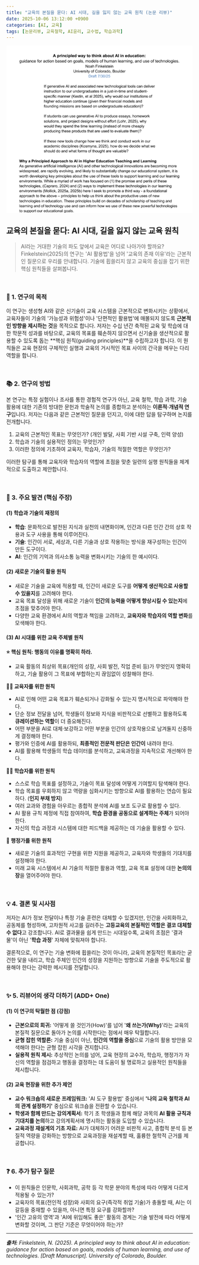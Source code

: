 ```yaml
---
title: "교육의 본질을 묻다: AI 시대, 길을 잃지 않는 교육 원칙 (논문 리뷰)"
date: 2025-10-06 13:12:00 +0900
categories: [AI, 교육]
tags: [논문리뷰, 교육철학, AI윤리, 교수법, 학습과학]
---
```


![이미지l](/assets/principled-way-1.png)

## 교육의 본질을 묻다: AI 시대, 길을 잃지 않는 교육 원칙

> AI라는 거대한 기술의 파도 앞에서 교육은 어디로 나아가야 할까요? Finkelstein(2025)의 연구는 'AI 활용법'을 넘어 '교육의 존재 이유'라는 근본적인 질문으로 우리를 안내합니다. 기술에 휩쓸리지 않고 교육의 중심을 잡기 위한 핵심 원칙들을 살펴봅니다.

<br>

### 🎯 1. 연구의 목적

이 연구는 생성형 AI와 같은 신기술이 교육 시스템을 근본적으로 변화시키는 상황에서, 교육자들이 기술의 '가능성과 위험성'이나 '단편적인 활용법'에 매몰되지 않도록 **근본적인 방향을 제시하는 것**을 목적으로 합니다. 저자는 수십 년간 축적된 교육 및 학습에 대한 학문적 성과를 바탕으로, 교육의 목표를 훼손하지 않으면서 신기술을 생산적으로 활용할 수 있도록 돕는 **핵심 원칙(guiding principles)**을 수립하고자 합니다. 이 원칙들은 교육 현장의 구체적인 실행과 교육의 거시적인 목표 사이의 간극을 메우는 다리 역할을 합니다.

<br>

### 📚 2. 연구의 방법

본 연구는 특정 실험이나 조사를 통한 경험적 연구가 아닌, 교육 철학, 학습 과학, 기술 활용에 대한 기존의 방대한 문헌과 학술적 논의를 종합하고 분석하는 **이론적·개념적 연구**입니다. 저자는 다음과 같은 근본적인 질문을 던지고, 이에 대한 답을 탐구하며 논지를 전개합니다.

1.  교육의 근본적인 목표는 무엇인가? (개인 발달, 사회 기반 시설 구축, 인력 양성)
2.  학습과 기술의 실용적인 정의는 무엇인가?
3.  이러한 정의에 기초하여 교육자, 학습자, 기술의 적절한 역할은 무엇인가?

이러한 탐구를 통해 교육자와 학습자의 역할에 초점을 맞춘 일련의 실행 원칙들을 체계적으로 도출하고 제안합니다.

<br>

### 🔑 3. 주요 발견 (핵심 주장)

#### (1) 학습과 기술의 재정의

* **학습**: 문화적으로 발전된 지식과 실천의 내면화이며, 인간과 다른 인간 간의 상호 작용과 도구 사용을 통해 이루어진다.
* **기술**: 인간이 서로, 세상과, 다른 기술과 상호 작용하는 방식을 재구성하는 인간이 만든 도구이다.
* **AI**: 인간의 기억과 의사소통 능력을 변화시키는 기술의 한 예시이다.

#### (2) 새로운 기술의 활용 원칙

* 새로운 기술을 교육에 적용할 때, 인간이 새로운 도구를 **어떻게 생산적으로 사용할 수 있을지**를 고려해야 한다.
* 교육 목표 달성을 위해 새로운 기술이 **인간의 능력을 어떻게 향상시킬 수 있는지**에 초점을 맞추어야 한다.
* 다양한 교육 환경에서 AI의 역할과 책임을 고려하고, **교육자와 학습자의 역할 변화**를 모색해야 한다.

#### (3) AI 시대를 위한 교육 주체별 원칙

**⭐ 핵심 원칙: 행동의 이유를 명확히 하라.**
- 교육 활동의 최상위 목표(개인의 성장, 사회 발전, 직업 준비 등)가 무엇인지 명확히 하고, 기술 활용이 그 목표에 부합하는지 끊임없이 성찰해야 한다.

**🧑‍🏫 교육자를 위한 원칙**
* AI로 인해 어떤 교육 목표가 훼손되거나 강화될 수 있는지 명시적으로 파악해야 한다.
* 단순 정보 전달을 넘어, 학생들이 정보와 지식을 비판적으로 선별하고 활용하도록 **큐레이션하는 역할**이 더 중요해진다.
* 어떤 부분을 AI로 대체·보강하고 어떤 부분을 인간의 상호작용으로 남겨둘지 신중하게 결정해야 한다.
* 평가와 인증에 AI를 활용하되, **최종적인 전문적 판단은 인간이** 내려야 한다.
* AI를 활용해 학생들의 학습 데이터를 분석하고, 교육과정을 지속적으로 개선해야 한다.

**🧑‍🎓 학습자를 위한 원칙**
* 스스로 학습 목표를 설정하고, 기술이 목표 달성에 어떻게 기여할지 탐색해야 한다.
* 학습 목표를 우회하지 않고 역량을 심화시키는 방향으로 AI를 활용하는 연습이 필요하다. (**인지 부채 방지**)
* 여러 교과와 경험을 아우르는 종합적 분석에 AI를 보조 도구로 활용할 수 있다.
* AI 활용 규칙 제정에 직접 참여하여, **학습 환경을 공동으로 설계하는 주체**가 되어야 한다.
* 자신의 학습 과정과 시스템에 대한 피드백을 제공하는 데 기술을 활용할 수 있다.

**🏢 행정가를 위한 원칙**
* 새로운 기술의 효과적인 구현을 위한 지원을 제공하고, 교육자와 학생들의 기대치를 설정해야 한다.
* 미래 교육 시스템에서 AI 기술의 적절한 활용과 역할, 교육 목표 설정에 대한 **논의의 장**을 열어주어야 한다.

<br>

### 💡 4. 결론 및 시사점

저자는 AI가 정보 전달이나 특정 기술 훈련은 대체할 수 있겠지만, 인간을 사회화하고, 공동체를 형성하며, 고차원적 사고를 길러주는 **고등교육의 본질적인 역할은 결코 대체할 수 없다**고 강조합니다. AI로 결과물을 쉽게 만드는 시대일수록, 교육의 초점은 '결과물'이 아닌 '**학습 과정**' 자체에 맞춰져야 합니다.

결론적으로, 이 연구는 기술 변화에 휩쓸리는 것이 아니라, 교육의 본질적인 목표라는 굳건한 닻을 내리고, 학습 주체인 인간의 성장을 지원하는 방향으로 기술을 주도적으로 활용해야 한다는 강력한 메시지를 전달합니다.

<br>

### ✨ 5. 리뷰어의 생각 더하기 (ADD+ One)

#### (1) 이 연구의 탁월한 점 (강점)

* **근본으로의 회귀:** '어떻게 쓸 것인가(How)'를 넘어 '**왜 쓰는가(Why)**'라는 교육의 본질적 질문으로 돌아가 논의를 시작한다는 점에서 매우 탁월합니다.
* **균형 잡힌 역할론:** 기술 중심이 아닌, **인간의 역할을 중심**으로 기술의 활용 방안을 모색해야 한다는 균형 잡힌 시각을 견지합니다.
* **실용적 원칙 제시:** 추상적인 논의를 넘어, 교육 현장의 교수자, 학습자, 행정가가 자신의 역할을 점검하고 행동을 결정하는 데 도움이 될 명료하고 실용적인 원칙들을 제시합니다.

#### (2) 교육 현장을 위한 추가 제언

* **교수 워크숍의 새로운 프레임워크:** 'AI 도구 활용법' 중심에서 **'나의 교육 철학과 AI의 관계 설정하기'** 중심으로 워크숍을 전환할 수 있습니다.
* **학생과 함께 만드는 강의계획서:** 학기 초 학생들과 함께 해당 과목의 **AI 활용 규칙과 기대치를 논의**하고 강의계획서에 명시하는 활동을 도입할 수 있습니다.
* **교육과정 재설계의 기초 자료:** AI가 대체하기 어려운 비판적 사고, 종합적 분석 등 본질적 역량을 강화하는 방향으로 교육과정을 재설계할 때, 훌륭한 철학적 근거를 제공합니다.

<br>

### ❓ 6. 추가 탐구 질문

* 이 원칙들은 인문학, 사회과학, 공학 등 각 학문 분야의 특성에 따라 어떻게 다르게 적용될 수 있는가?
* 교육자의 목표(전인적 성장)와 사회의 요구(즉각적 취업 기술)가 충돌할 때, AI는 이 갈등을 중재할 수 있을까, 아니면 특정 요구를 강화할까?
* '인간 고유의 영역'과 'AI에 위임해도 좋은' 활동의 경계는 기술 발전에 따라 어떻게 변화할 것이며, 그 판단 기준은 무엇이어야 하는가?

---

_**출처:** Finkelstein, N. (2025). A principled way to think about AI in education: guidance for action based on goals, models of human learning, and use of technologies. [Draft Manuscript]. University of Colorado, Boulder._

